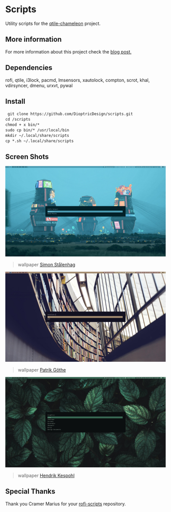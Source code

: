 # Scripts
Utility scripts for the [qtile-chameleon](https://github.com/DioptricDesign/qtile-chameleon) project. 
## More information
For more information about this project check the [blog post.](https://wp.me/p8j8Cr-qe) 

## Dependencies
rofi, qtile, i3lock, pacmd, lmsensors, xautolock, compton, scrot, khal, vdirsyncer, dmenu,  urxvt, pywal
## Install
` git clone https://github.com/DioptricDesign/scripts.git`<br> 
` cd /scripts `\
` chmod + x bin/* `\
` sudo cp bin/* /usr/local/bin `\
` mkdir ~/.local/share/scripts ` \
` cp *.sh ~/.local/share/scripts `
## Screen Shots 
![Screenshot1](screens/2020-08-23-114456_1920x1080_scrot.jpg)
>wallpaper [Simon Stålenhag](https://www.simonstalenhag.se/)

![Screenshot2](screens/2020-08-23-114513_1920x1080_scrot.jpg)
>wallpaper [Patrik Göthe](https://unsplash.com/photos/xiTFENI0dMY)

![Screenshot3](screens/2020-08-23-114545_1920x1080_scrot.jpg)
>wallpaper [Hendrik Kespohl](https://unsplash.com/photos/2vlCKayU1e4)
## Special Thanks
Thank you Cramer Marius for your [rofi-scripts](https://github.com/cramermarius/rofi-menus) repository. 
